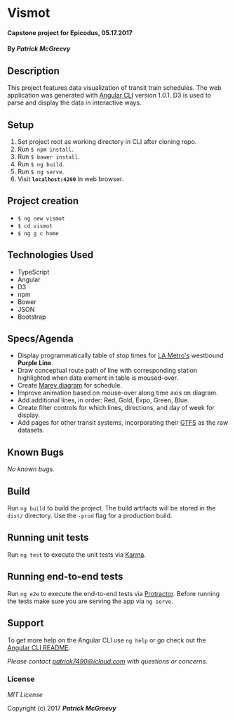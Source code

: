 # Vismot

#### Capstone project for Epicodus, 05.17.2017

#### By _**Patrick McGreevy**_

## Description
This project features data visualization of transit train schedules. The web application was generated with [Angular CLI](https://github.com/angular/angular-cli) version 1.0.1. D3 is used to parse and display the data in interactive ways.

## Setup
1. Set project root as working directory in CLI after cloning repo.
2. Run `$ npm install`.
3. Run `$ bower install`.
4. Run `$ ng build`.
5. Run `$ ng serve`.
6. Visit **`localhost:4200`**  in web browser.


## Project creation

* `$ ng new vismot`
* `$ cd vismot`
* `$ ng g c home`


## Technologies Used

* TypeScript
* Angular
* D3
* npm
* Bower
* JSON
* Bootstrap


## Specs/Agenda
* Display programmatically table of stop times for [LA Metro's](https://www.metro.net/) westbound **Purple Line**.
* Draw conceptual route path of line with corresponding station highlighted when data element in table is moused-over.
* Create [Marey diagram](https://sphysics.wordpress.com/11-u-physics/kinematics/paris-lyon-1885-train-schedule/) for schedule.
* Improve animation based on mouse-over along time axis on diagram.
* Add additional lines, in order: Red, Gold, Expo, Green, Blue.
* Create filter controls for which lines, directions, and day of week for display.
* Add pages for other transit systems, incorporating their [GTFS](https://developers.google.com/transit/gtfs/) as the raw datasets.

## Known Bugs

_No known bugs._


## Build

Run `ng build` to build the project. The build artifacts will be stored in the `dist/` directory. Use the `-prod` flag for a production build.

## Running unit tests

Run `ng test` to execute the unit tests via [Karma](https://karma-runner.github.io).

## Running end-to-end tests

Run `ng e2e` to execute the end-to-end tests via [Protractor](http://www.protractortest.org/).
Before running the tests make sure you are serving the app via `ng serve`.


## Support

To get more help on the Angular CLI use `ng help` or go check out the [Angular CLI README](https://github.com/angular/angular-cli/blob/master/README.md).

_Please contact patrick7490@icloud.com with questions or concerns._


### License

*MIT License*

Copyright (c) 2017 _**Patrick McGreevy**_
